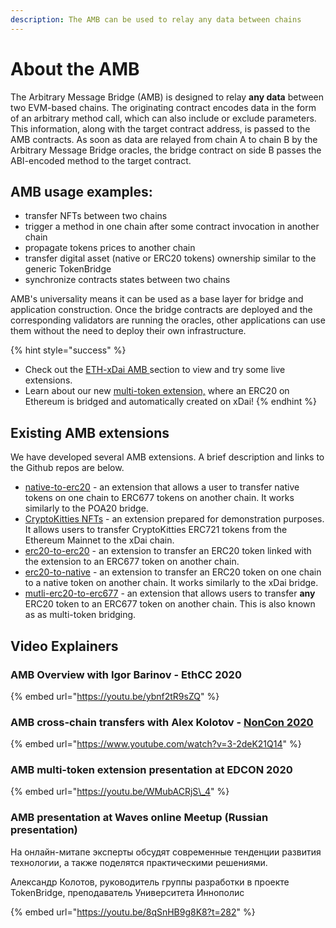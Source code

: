 ```yaml
---
description: The AMB can be used to relay any data between chains
---
```


# About the AMB

The Arbitrary Message Bridge \(AMB\) is designed to relay **any data** between two EVM-based chains. The originating contract encodes data in the form of an arbitrary method call, which can also include or exclude parameters. This information, along with the target contract address, is passed to the AMB contracts. As soon as data are relayed from chain A to chain B by the Arbitrary Message Bridge oracles, the bridge contract on side B passes the ABI-encoded method to the target contract.

## **AMB usage examples:**

* transfer NFTs between two chains
* trigger a method in one chain after some contract invocation in another chain
* propagate tokens prices to another chain
* transfer digital asset \(native or ERC20 tokens\) ownership similar to the generic TokenBridge
* synchronize contracts states between two chains

AMB's universality means it can be used as a base layer for bridge and application construction. Once the bridge contracts are deployed and the corresponding validators are running the oracles, other applications can use them without the need to deploy their own infrastructure.

{% hint style="success" %}
* Check out the [ETH-xDai AMB ](../eth-xdai-amb-bridge/about-the-eth-xdai-amb/)section to view and try some live extensions.
* Learn about our new [multi-token extension,](../eth-xdai-amb-bridge/multi-token-extension/) where an ERC20 on Ethereum is bridged and automatically created on xDai!
{% endhint %}

## Existing AMB extensions

We have developed several AMB extensions. A brief description and links to the Github repos are below.

* [native-to-erc20](https://github.com/poanetwork/tokenbridge-contracts/tree/master/contracts/upgradeable_contracts/amb_native_to_erc20) - an extension that allows a user to transfer native tokens on one chain to ERC677 tokens on another chain. It works similarly to the POA20 bridge.
* [CryptoKitties NFTs](https://github.com/poanetwork/cryptokitties-xdai-demo) - an extension prepared for demonstration purposes. It allows users to transfer CryptoKitties ERC721 tokens from the Ethereum Mainnet to the xDai chain.
* [erc20-to-erc20](https://github.com/poanetwork/tokenbridge-contracts/tree/master/contracts/upgradeable_contracts/amb_erc677_to_erc677) - an extension to transfer an ERC20 token linked with the extension to an ERC677 token on another chain. 
* [erc20-to-native](https://github.com/poanetwork/tokenbridge-contracts/tree/master/contracts/upgradeable_contracts/amb_erc20_to_native) - an extension to transfer an ERC20 token on one chain to a native token on another chain. It works similarly to the xDai bridge.
* [mutli-erc20-to-erc677](https://github.com/poanetwork/tokenbridge-contracts/tree/master/contracts/upgradeable_contracts/multi_amb_erc20_to_erc677) - an extension that allows users to transfer **any** ERC20 token to an ERC677 token on another chain. This is also known as as multi-token bridging.

## Video Explainers

### AMB Overview with Igor Barinov - EthCC 2020

{% embed url="https://youtu.be/ybnf2tR9sZQ" %}

### AMB cross-chain transfers with Alex Kolotov - [NonCon 2020](https://noncon.org/)

{% embed url="https://www.youtube.com/watch?v=3-2deK21Q14" %}

### AMB multi-token extension presentation at EDCON 2020

{% embed url="https://youtu.be/WMubACRjS\_4" %}

### AMB presentation at Waves online Meetup \(Russian presentation\)

На онлайн-митапе эксперты обсудят современные тенденции развития технологии, а также поделятся практическими решениями.

Александр Колотов, руководитель группы разработки в проекте TokenBridge, преподаватель Университета Иннополис

{% embed url="https://youtu.be/8qSnHB9g8K8?t=282" %}



